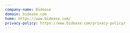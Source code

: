 ```yaml
---
company-name: Bidease
domain: bidease.com
home: https://www.bidease.com/
privacy-policy: https://www.bidease.com/privacy-policy/
---
```




